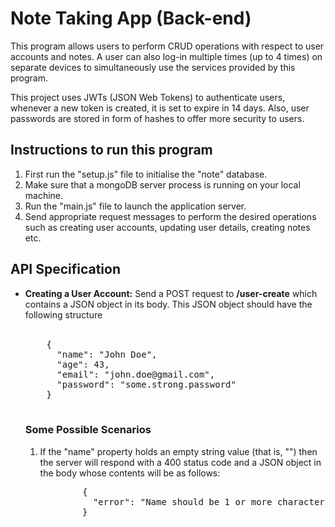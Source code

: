 # Note Taking App (Back-end)
<p>
  This program allows users to perform CRUD operations with respect to user accounts and notes. A user can also log-in multiple times (up to 4 times) on separate devices to simultaneously use the services provided by this program.
</p>
<p>
  This project uses JWTs (JSON Web Tokens) to authenticate users, whenever a new token is created, it is set to expire in 14 days. Also, user passwords are stored in form of hashes to offer more security to users.
</p>
<h2>Instructions to run this program</h2>
<ol>
  <li>First run the "setup.js" file to initialise the "note" database.</li>
  <li>Make sure that a mongoDB server process is running on your local machine.</li>
  <li>Run the "main.js" file to launch the application server.</li>
  <li>Send appropriate request messages to perform the desired operations such as creating user accounts, updating user details, creating notes etc.</li>
</ol>

<h2>API Specification</h2>
<ul>
  <li><b>Creating a User Account:</b> Send a POST request to <b>/user-create</b> which contains a JSON object in its body. This JSON object should have the following structure<br><br>
  <pre>
    {
      "name": "John Doe",
      "age": 43,
      "email": "john.doe@gmail.com",
      "password": "some.strong.password"
    }
  </pre>

  <h3>Some Possible Scenarios</h3>
  <ol>
    <li>If the "name" property holds an empty string value (that is, "") then the server will respond with a 400 status code and a JSON object in the body whose contents will be as follows: 
      <pre>
        { 
          "error": "Name should be 1 or more characters long"  
        }
      </pre>
    </li>
  </ol>
    
  </li>
</ul>
